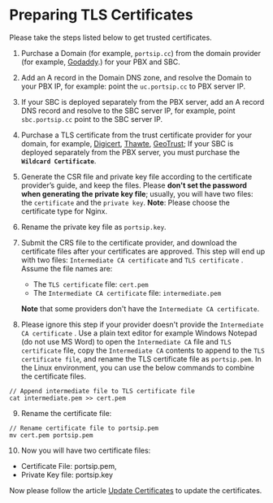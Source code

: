 # Preparing TLS Certificates

Please take the steps listed below to get trusted certificates.

1. Purchase a Domain (for example, `portsip.cc`) from the domain provider (for example, [Godaddy](https://www.godaddy.com/).) for your PBX and SBC.&#x20;
2. Add an A record in the Domain DNS zone, and resolve the Domain to your PBX IP, for example: point the `uc.portsip.cc` to PBX server IP.
3. If your SBC is deployed separately from the PBX server, add an A record DNS record and resolve to the SBC server IP, for example, point `sbc.portsip.cc` point to the SBC server IP.
4. Purchase a TLS certificate from the trust certificate provider for your domain, for example, [Digicert](https://www.digicert.com/), [Thawte](https://www.thawte.com/), [GeoTrust](https://www.geotrust.com/); If your SBC is deployed separately from the PBX server, you must purchase the **`Wildcard Certificate`**.
5. Generate the CSR file and private key file according to the certificate provider’s guide, and keep the files. Please **don't set the password when generating the private key file**; usually, you will have two files: the `certificate` and the `private key`. **Note**: Please choose the certificate type for Nginx.
6. Rename the private key file as `portsip.key`.&#x20;
7.  Submit the CRS file to the certificate provider, and download the certificate files after your certificates are approved. This step will end up with two files: `Intermediate CA certificate` and `TLS certificate` . Assume the file names are:

    * The  `TLS certificate` file: `cert.pem`
    * The  `Intermediate CA certificate` file: `intermediate.pem`&#x20;

    **Note** that some providers don't have the `Intermediate CA certificate`.&#x20;
8. Please ignore this step if your provider doesn't provide the `Intermediate CA certificate` . Use a plain text editor for example Windows Notepad (do not use MS Word) to open the `Intermediate CA` file and `TLS certificate` file, copy the `Intermediate CA` contents to append to the `TLS certificate file`, and rename the TLS certificate file as `portsip.pem`. In the Linux environment, you can use the below commands to combine the certificate files.&#x20;

```
// Append intermediate file to TLS certificate file
cat intermediate.pem >> cert.pem
```

9. Rename the certificate file:

```
// Rename certificate file to portsip.pem
mv cert.pem portsip.pem
```

10. Now you will have two certificate files:

* Certificate File: portsip.pem,
* Private Key file: portsip.key

Now please follow the article [Update Certificates](update-certificates.md) to update the certificates.&#x20;

